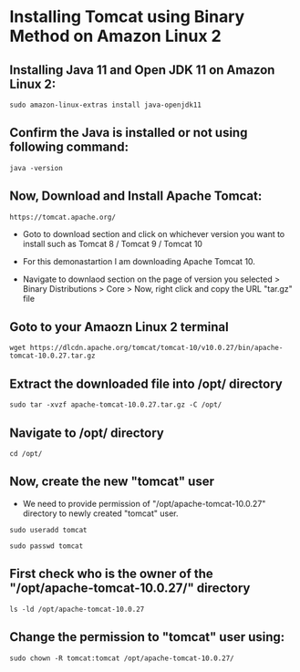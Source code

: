 # Installing Tomcat using Binary Method on Amazon Linux 2

## Installing Java 11 and Open JDK 11 on Amazon Linux 2:

```t
sudo amazon-linux-extras install java-openjdk11
```
## Confirm the Java is installed or not using following command:

```t
java -version
```

## Now, Download and Install Apache Tomcat:

```t
https://tomcat.apache.org/
```

- Goto to download section and click on whichever version you want to install such as Tomcat 8 / Tomcat 9 / Tomcat 10

- For this demonastartion I am downloading Apache Tomcat 10.

- Navigate to downlaod section on the page of version you selected > Binary Distributions > Core >  Now, right click and copy the URL "tar.gz" file

## Goto to your Amaozn Linux 2 terminal 

```t
wget https://dlcdn.apache.org/tomcat/tomcat-10/v10.0.27/bin/apache-tomcat-10.0.27.tar.gz
```

## Extract the downloaded file into /opt/ directory

```t
sudo tar -xvzf apache-tomcat-10.0.27.tar.gz -C /opt/
```

## Navigate to /opt/ directory

```t
cd /opt/
```

## Now, create the new "tomcat" user
- We need to provide permission of "/opt/apache-tomcat-10.0.27" directory to newly created "tomcat" user.

```t
sudo useradd tomcat
```

```t
sudo passwd tomcat
```

## First check who is the owner of the "/opt/apache-tomcat-10.0.27/" directory

```t
ls -ld /opt/apache-tomcat-10.0.27
```

## Change the permission to "tomcat" user using:

```t
sudo chown -R tomcat:tomcat /opt/apache-tomcat-10.0.27/
```
## 

